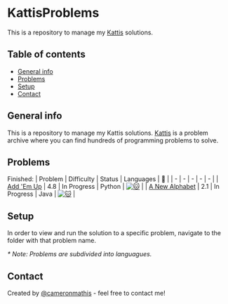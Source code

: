 # KattisProblems
This is a repository to manage my [Kattis](https://open.kattis.com/) solutions.

## Table of contents
* [General info](#general-info)
* [Problems](#problems)
* [Setup](#setup)
* [Contact](#contact)

## General info
This is a repository to manage my Kattis solutions. [Kattis](https://open.kattis.com/) is a problem archive where you can find hundreds of programming problems to solve.

## Problems
Finished:
| Problem | Difficulty | Status | Languages | :link: |
| - | - | - | - | - |
| [Add 'Em Up](https://github.com/cameronmathis/KattisProblems/tree/main/Python/Add%20'Em%20Up!) | 4.8 | In Progress | Python | [![:cat:](https://open.kattis.com/favicon)](https://open.kattis.com/problems/addemup) |
| [A New Alphabet](https://github.com/cameronmathis/KattisProblems/tree/main/Java/A%20New%20Alphabet) | 2.1 | In Progress | Java | [![:cat:](https://open.kattis.com/favicon)](https://open.kattis.com/problems/anewalphabet) |

## Setup
In order to view and run the solution to a specific problem, navigate to the folder with that problem name.

_* Note: Problems are subdivided into languagues._

## Contact
Created by [@cameronmathis](https://github.com/cameronmathis/) - feel free to contact me!
